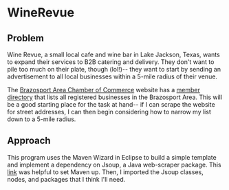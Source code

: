 # WineRevue

## Problem
Wine Revue, a small local cafe and wine bar in Lake Jackson, Texas, wants to expand their services to B2B catering and delivery. They don't want to pile too much on their plate, though (lol!)-- they want to start by sending an advertisement to all local businesses within a 5-mile radius of their venue. 

The [Brazosport Area Chamber of Commerce](https://brazosport.org/) website has a [member directory](https://brazosport.org/member-directory/) that lists all registered businesses in the Brazosport Area. This will be a good starting place for the task at hand-- if I can scrape the website for street addresses, I can then begin considering how to narrow my list down to a 5-mile radius. 

## Approach
This program uses the Maven Wizard in Eclipse to build a simple template and implement a dependency on Jsoup, a Java web-scraper package.
This [link](https://www.vogella.com/tutorials/EclipseMaven/article.html) was helpful to set Maven up. Then, I imported the Jsoup classes, nodes, and packages that I think I'll need. 


